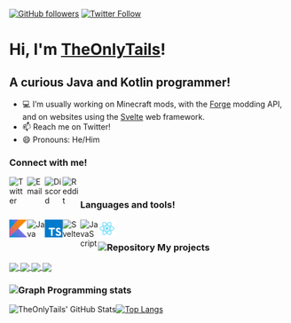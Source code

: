 [![GitHub followers](https://img.shields.io/github/followers/TheOnlyTails?style=social)][github_page]
[![Twitter Follow](https://img.shields.io/twitter/follow/The_Only_Tails?label=Follow&style=social)][twitter]

# Hi, I'm [TheOnlyTails](https://theonlytails.com)!

## A curious Java and Kotlin programmer!
- 💻 I’m usually working on Minecraft mods, with the [Forge](https://github.com/MinecraftForge/MinecraftForge) modding API, and on websites using the [Svelte][svelte] web framework.
- 📫 Reach me on Twitter! 
- 😄 Pronouns: He/Him

### Connect with me!
[<img align="left" alt="Twitter" width="32" src="https://img.icons8.com/fluent/48/000000/twitter.png"/>](twitter)
[<img align="left" alt="Email" width="32" src="https://img.icons8.com/fluent/48/000000/email.png">][email]
[<img align="left" alt="Discord" width="32" src="https://img.icons8.com/fluent/48/000000/discord-logo.png"/>](discord.com/users/645291351562518542)
[<img align="left" alt="Reddit" width="32" src="https://img.icons8.com/fluent/48/000000/reddit.png"/>](reddit)

<br/>

### Languages and tools!
[<img align="left" alt="Kotlin" width="32" src="https://raw.githubusercontent.com/github/explore/80688e429a7d4ef2fca1e82350fe8e3517d3494d/topics/kotlin/kotlin.png"/>](kotlin)
[<img align="left" alt="Java" width="32" src="https://raw.githubusercontent.com/jmnote/z-icons/master/svg/java.svg"/>](java)
[<img align="left" alt="TypeScript" width="32" src="https://raw.githubusercontent.com/github/explore/80688e429a7d4ef2fca1e82350fe8e3517d3494d/topics/typescript/typescript.png"/>](typescript)
[<img align="left" alt="Svelte" width="32" src="https://svelte.dev/favicon.png"/>](svelte)
[<img align="left" alt="JavaScript" width="32" src="https://raw.githubusercontent.com/jmnote/z-icons/master/svg/javascript.svg"/>](javascript)
[<img align="left" alt="ReactJS" width="32" src="https://raw.githubusercontent.com/github/explore/80688e429a7d4ef2fca1e82350fe8e3517d3494d/topics/react/react.png"/>](react)  

<br/>

### <img alt="Repository" width="24" src="https://img.icons8.com/fluent/48/000000/repository.png"/> My projects
<a href="https://github.com/cryptic-cosmos/cryptic-cosmos">
  <img align="center" src="https://github-readme-stats.vercel.app/api/pin/?username=cryptic-cosmos&repo=cryptic-cosmos&theme=dark" />
</a>
<a href="https://github.com/theonlytails/lootgoblin">
  <img align="center" src="https://github-readme-stats.vercel.app/api/pin/?username=TheOnlyTails&repo=lootgoblin&theme=dark" />
</a>
<a href="https://github.com/theonlytails/modelgoblin">
  <img align="center" src="https://github-readme-stats.vercel.app/api/pin/?username=TheOnlyTails&repo=modelgoblin&theme=dark" />
</a>
<a href="https://github.com/theonlytails/theonlytails.com" >
  <img align="center" src="https://github-readme-stats.vercel.app/api/pin/?username=TheOnlyTails&repo=theonlytails.com&theme=dark" />
</a>

### <img alt="Graph" width="24" src="https://img.icons8.com/fluent/48/000000/graph.png"/> Programming stats
<img align="left" alt="TheOnlyTails' GitHub Stats" src="https://github-readme-stats-hwa9vez0v.vercel.app/api?username=TheOnlyTails&include_all_commits=true&show_icons=true&hide_border=true&theme=dark"/>

[![Top Langs](https://github-readme-stats.vercel.app/api/top-langs/?username=TheOnlyTails&hide=c%23,shaderlab,hlsl&layout=compact&theme=dark)](https://github.com/anuraghazra/github-readme-stats)

[home_page]: https://theonlytails.com/
[twitter]: https://twitter.com/The_Only_Tails/
[reddit]: https://www.reddit.com/user/TheOnlyTails/
[github_page]: https://github.com/theonlytails
[email]: mailto:theonlytails@theonlytails.com

[java]: https://www.java.com/
[kotlin]: https://www.kotlinlang.org/
[typescript]: https://www.typescriptlang.org/
[javascript]: https://www.javascript.com/
[svelte]: https://svelte.dev/
[react]: https://reactjs.org/
